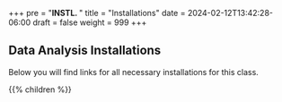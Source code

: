 +++
pre = "<b>INSTL. </b>"
title = "Installations"
date = 2024-02-12T13:42:28-06:00
draft = false
weight = 999
+++

## Data Analysis Installations

Below you will find links for all necessary installations for this class.

{{% children %}}
